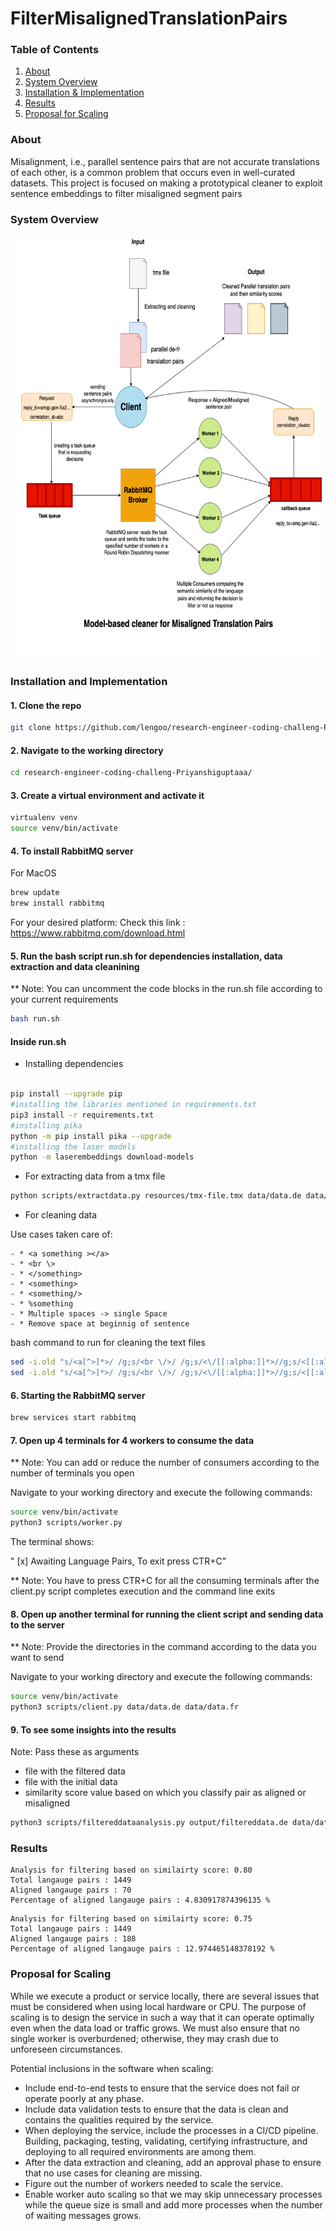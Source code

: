 # FilterMisalignedTranslationPairs

### Table of Contents
1. [About](#about)
2. [System Overview](#system-overview)
3. [Installation & Implementation](#installation-and-implementation)
4. [Results](#results)
5. [Proposal for Scaling](#proposal-for-scaling)

### About

Misalignment, i.e., parallel sentence pairs that are not accurate translations of each other, is a common problem that occurs even in well-curated datasets. This project is focused on making a prototypical cleaner to exploit sentence embeddings to filter misaligned segment pairs 

### System Overview

<img align='center' src="https://github.com/Priyanshiguptaaa/FilterMisalignedTranslationPairs/blob/main/diagrams/system.png" width="700" height="680">


### Installation and Implementation

#### 1. Clone the repo

```bash
git clone https://github.com/lengoo/research-engineer-coding-challeng-Priyanshiguptaaa.git
```

#### 2. Navigate to the working directory

```bash
cd research-engineer-coding-challeng-Priyanshiguptaaa/
```

#### 3. Create a virtual environment and activate it

```bash
virtualenv venv
source venv/bin/activate
```

#### 4. To install RabbitMQ server

For MacOS

```bash
brew update
brew install rabbitmq
```
For your desired platform:
Check this link : https://www.rabbitmq.com/download.html

#### 5. Run the bash script run.sh for dependencies installation, data extraction and data cleanining 

** Note: You can uncomment the code blocks in the run.sh file according to your current requirements

```bash
bash run.sh
```

#### Inside run.sh

- Installing dependencies

```bash

pip install --upgrade pip
#installing the libraries mentioned in requirements.txt
pip3 install -r requirements.txt
#installing pika
python -m pip install pika --upgrade
#installing the laser models
python -m laserembeddings download-models

```

- For extracting data from a tmx file

```bash
python scripts/extractdata.py resources/tmx-file.tmx data/data.de data/data.fr
```

- For cleaning data

Use cases taken care of:

```
- * <a something ></a>
- * <br \> 
- * </something>
- * <something>
- * <something/>
- * %something
- * Multiple spaces -> single Space
- * Remove space at beginnig of sentence
```
bash command to run for cleaning the text files

```bash
sed -i.old "s/<a[^>]*>/ /g;s/<br \/>/ /g;s/<\/[[:alpha:]]*>//g;s/<[[:alpha:]]*>//g;/%link/d;s/<[[:alpha:]]*\/>//g;s/&lt\;.*&gt\;//g;s/[[:space:]][[:space:]]*/ /g;s/^[[:space:]]//" data/data.de
sed -i.old "s/<a[^>]*>/ /g;s/<br \/>/ /g;s/<\/[[:alpha:]]*>//g;s/<[[:alpha:]]*>//g;/%link/d;s/<[[:alpha:]]*\/>//g;s/&lt\;.*&gt\;//g;s/[[:space:]][[:space:]]*/ /g;s/^[[:space:]]//" data/data.fr
```

#### 6. Starting the RabbitMQ server

```bash
brew services start rabbitmq 
```

#### 7. Open up 4 terminals for 4 workers to consume the data  

** Note: You can add or reduce the number of consumers according to the number of terminals you open

Navigate to your working directory and execute the following commands:

```bash
source venv/bin/activate
python3 scripts/worker.py
```
The terminal shows:

" [x] Awaiting Language Pairs, To exit press CTR+C"

** Note: You have to press CTR+C for all the consuming terminals after the client.py script completes execution and the command line exits 

#### 8. Open up another terminal for running the client script and sending data to the server

** Note: Provide the directories in the command according to the data you want to send

Navigate to your working directory and execute the following commands:

```bash
source venv/bin/activate
python3 scripts/client.py data/data.de data/data.fr
```
#### 9. To see some insights into the results

Note: Pass these as arguments 

- file with the filtered data
- file with the initial data
- similarity score value based on which you classify pair as aligned or misaligned

```bash
python3 scripts/filtereddataanalysis.py output/filtereddata.de data/data.de 0.80
```


### Results

```
Analysis for filtering based on similairty score: 0.80
Total langauge pairs : 1449
Aligned langauge pairs : 70
Percentage of aligned langauge pairs : 4.830917874396135 %
```

```
Analysis for filtering based on similairty score: 0.75
Total langauge pairs : 1449
Aligned langauge pairs : 188
Percentage of aligned langauge pairs : 12.974465148378192 %
```

### Proposal for Scaling

While we execute a product or service locally, there are several issues that must be considered when using local hardware or CPU. The purpose of scaling is to design the service in such a way that it can operate optimally even when the data load or traffic grows. We must also ensure that no single worker is overburdened; otherwise, they may crash due to unforeseen circumstances.

Potential inclusions in the software when scaling:

- Include end-to-end tests to ensure that the service does not fail or operate poorly at any phase. 
- Include data validation tests to ensure that the data is clean and contains the qualities required by the service.
- When deploying the service, include the processes in a CI/CD pipeline. Building, packaging, testing, validating, certifying infrastructure, and deploying to all required environments are among them.
- After the data extraction and cleaning, add an approval phase to ensure that no use cases for cleaning are missing.
- Figure out the number of workers needed to scale the service.
- Enable worker auto scaling so that we may skip unnecessary processes while the queue size is small and add more processes when the number of waiting messages grows.



